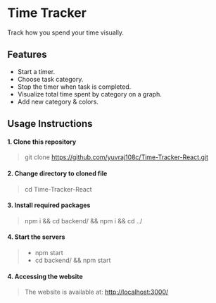 # Time Tracker

Track how you spend your time visually.

## Features

- Start a timer.
- Choose task category.
- Stop the timer when task is completed.
- Visualize total time spent by category on a graph.
- Add new category & colors.

## Usage Instructions

#### 1. Clone this repository

> git clone https://github.com/yuvraj108c/Time-Tracker-React.git

#### 2. Change directory to cloned file

> cd Time-Tracker-React

#### 3. Install required packages

> npm i && cd backend/ && npm i && cd ../

#### 4. Start the servers

> - npm start
> - cd backend/ && npm start

#### 4. Accessing the website

> The website is available at: [http://localhost:3000/](http://localhost:3000/)
